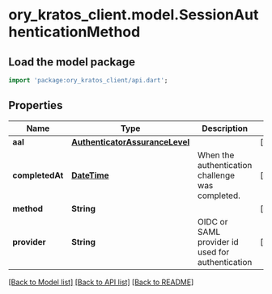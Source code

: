 # ory_kratos_client.model.SessionAuthenticationMethod

## Load the model package
```dart
import 'package:ory_kratos_client/api.dart';
```

## Properties
Name | Type | Description | Notes
------------ | ------------- | ------------- | -------------
**aal** | [**AuthenticatorAssuranceLevel**](AuthenticatorAssuranceLevel.md) |  | [optional] 
**completedAt** | [**DateTime**](DateTime.md) | When the authentication challenge was completed. | [optional] 
**method** | **String** |  | [optional] 
**provider** | **String** | OIDC or SAML provider id used for authentication | [optional] 

[[Back to Model list]](../README.md#documentation-for-models) [[Back to API list]](../README.md#documentation-for-api-endpoints) [[Back to README]](../README.md)


